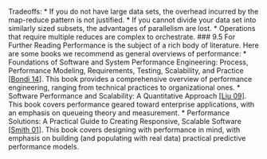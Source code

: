 Tradeoffs: *  If you do not have large data sets, the overhead incurred by the map-reduce pattern is not justified. *  If you cannot divide your data set into similarly sized subsets, the advantages of parallelism are lost. *  Operations that require multiple reduces are complex to orchestrate. ### 9.5 For Further Reading Performance is the subject of a rich body of literature. Here are some books we recommend as general overviews of performance: *  Foundations of Software and System Performance Engineering: Process, Performance Modeling, Requirements, Testing, Scalability, and Practice [[Bondi 14](ref01.xhtml#ref_38)]. This book provides a comprehensive overview of performance engineering, ranging from technical practices to organizational ones. *  Software Performance and Scalability: A Quantitative Approach [[Liu 09](ref01.xhtml#ref_167)]. This book covers performance geared toward enterprise applications, with an emphasis on queueing theory and measurement. *  Performance Solutions: A Practical Guide to Creating Responsive, Scalable Software [[Smith 01](ref01.xhtml#ref_231)]. This book covers designing with performance in mind, with emphasis on building (and populating with real data) practical predictive performance models.